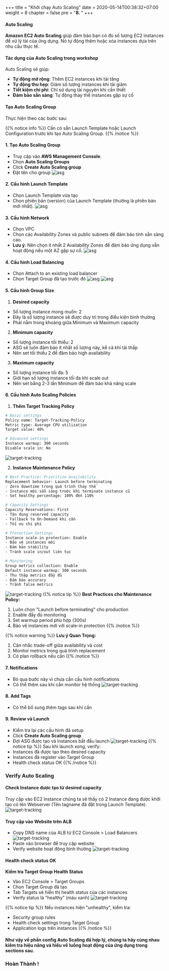 +++
title = "Khởi chạy Auto Scaling"
date = 2020-05-14T00:38:32+07:00
weight = 8
chapter = false
pre = "<b>8. </b>"
+++

#### Auto Scaling
**Amazon EC2 Auto Scaling** giúp đảm bảo bạn có đủ số lượng EC2 instances để xử lý tải của ứng dụng. Nó tự động thêm hoặc xóa instances dựa trên nhu cầu thực tế.

#### Tác dụng của Auto Scaling trong workshop

Auto Scaling sẽ giúp:
- **Tự động mở rộng**: Thêm EC2 instances khi tải tăng
- **Tự động thu hẹp**: Giảm số lượng instances khi tải giảm
- **Tiết kiệm chi phí**: Chỉ sử dụng tài nguyên khi cần thiết
- **Đảm bảo sẵn sàng**: Tự động thay thế instances gặp sự cố

#### Tạo Auto Scaling Group
Thực hiện theo các bước sau:

{{% notice info %}}
Cần có sẵn Launch Template hoặc Launch Configuration trước khi tạo Auto Scaling Group.
{{% /notice %}}


#### 1. Tạo Auto Scaling Group
- Truy cập vào **AWS Management Console**.
- Chọn **Auto Scaling Groups**
- Click **Create Auto Scaling group**
- Đặt tên cho group
![asg](/images/8-Implement-Auto-Scaling/1.png)
#### 2. Cấu hình Launch Template
- Chọn Launch Template vừa tạo
- Chọn phiên bản (version) của Launch Template (thường là phiên bản mới nhất).
![asg](/images/8-Implement-Auto-Scaling/2.png)
#### 3. Cấu hình Network
- Chọn VPC
- Chọn các Availability Zones và public subnets để đảm bảo tính sẵn sàng cao.
- **Lưu ý**: Nên chọn ít nhất 2 Availability Zones để đảm bảo ứng dụng vẫn hoạt động nếu một AZ gặp sự cố.
![asg](/images/8-Implement-Auto-Scaling/3.png)
#### 4. Cấu hình Load Balancing
- Chọn Attach to an existing load balancer
- Chọn Target Group đã tạo trước đó
![asg](/images/8-Implement-Auto-Scaling/4.png)
![asg](/images/8-Implement-Auto-Scaling/5.png)
#### 5. Cấu hình Group Size

1. **Desired capacity**
- Số lượng instance mong muốn: 2
- Đây là số lượng instance sẽ được duy trì trong điều kiện bình thường
- Phải nằm trong khoảng giữa Minimum và Maximum capacity

2. **Minimum capacity**
- Số lượng instance tối thiểu: 2
- ASG sẽ luôn đảm bảo ít nhất số lượng này, kể cả khi tải thấp
- Nên set tối thiểu 2 để đảm bảo high availability

3. **Maximum capacity**
- Số lượng instance tối đa: 5
- Giới hạn số lượng instance tối đa khi scale out
- Nên set bằng 2-3 lần Minimum để đảm bảo khả năng scale

#### 6. Cấu hình Auto Scaling Policies

1. **Thêm Target Tracking Policy**
```bash
# Basic settings
Policy name: Target-Tracking-Policy
Metric type: Average CPU utilization
Target value: 40%

# Advanced settings
Instance warmup: 300 seconds
Disable scale in: No
```
![target-tracking](/images/8-Implement-Auto-Scaling/6.png)


2. **Instance Maintenance Policy**
```bash
# Best Practice: Prioritize Availability
Replacement behavior: Launch before terminating
- Zero downtime trong quá trình thay thế
- Instance mới sẵn sàng trước khi terminate instance cũ
- Set healthy percentage: 100% đến 110%

# Capacity Settings
Capacity Reservations: First
- Tận dụng reserved capacity
- Fallback to On-Demand khi cần
- Tối ưu chi phí

# Protection Settings
Instance scale-in protection: Enable
- Bảo vệ instances mới
- Đảm bảo stability
- Tránh scale in/out liên tục

# Monitoring
Group metrics collection: Enable
Default instance warmup: 300 seconds
- Thu thập metrics đầy đủ
- Đảm bảo accuracy
- Tránh false metrics
```
![target-tracking](/images/8-Implement-Auto-Scaling/7.png)
{{% notice tip %}}
**Best Practices cho Maintenance Policy:**
1. Luôn chọn "Launch before terminating" cho production
2. Enable đầy đủ monitoring
3. Set warmup period phù hợp (300s)
4. Bảo vệ instances mới với scale-in protection
{{% /notice %}}

{{% notice warning %}}
**Lưu ý Quan Trọng:**
1. Cân nhắc trade-off giữa availability và cost
2. Monitor metrics trong quá trình replacement
3. Có plan rollback nếu cần
{{% /notice %}}

#### 7. Notifications
- Bỏ qua bước này vì chưa cần cấu hình notifications
- Có thể thêm sau khi cần monitor hệ thống
![target-tracking](/images/8-Implement-Auto-Scaling/8.png)
#### 8. Add Tags
- Có thể bổ sung thêm tags sau khi cần

#### 9. Review và Launch
- Kiểm tra lại các cấu hình đã setup
- Click **Create Auto Scaling group**
- Đợi ASG được tạo và instances bắt đầu launch
![target-tracking](/images/8-Implement-Auto-Scaling/9.png)
{{% notice tip %}}
Sau khi launch xong, verify:
- Instances đã được tạo theo desired capacity
- Instances đã register vào Target Group
- Health check status OK
{{% /notice %}}

### Verify Auto Scaling
#### Check Instance được tạo từ desired capacity
Truy cập vào EC2 Instance chúng ta sẽ thấy có 2 Instance đang được khởi tạo có tên Webserver (Tên tagname đã đặt trong Launch Template).
![target-tracking](/images/8-Implement-Auto-Scaling/10.png)
#### Truy cập vào Website trên ALB
- Copy DNS name của ALB từ EC2 Console > Load Balancers
![target-tracking](/images/8-Implement-Auto-Scaling/11.png)
- Paste vào browser để truy cập website
- Verify website hoạt động bình thường
![target-tracking](/images/8-Implement-Auto-Scaling/12.png)

#### Health check status OK
**Kiểm tra Target Group Health Status**
- Vào EC2 Console > Target Groups
- Chọn Target Group đã tạo
- Tab Targets sẽ hiển thị health status của các instances
- Verify status là "healthy" (màu xanh)
![target-tracking](/images/8-Implement-Auto-Scaling/13.png)

{{% notice tip %}}
Nếu instances hiện "unhealthy", kiểm tra:
- Security group rules
- Health check settings trong Target Group
- Application logs trên instances
{{% /notice %}}

#### Như vậy về phần config Auto Scaling đã hợp lý, chúng ta hãy cùng nhau kiểm tra hiệu năng và hiểu về luồng hoạt động của ứng dụng trong sections sau.

### Hoàn Thành !